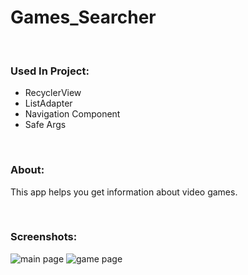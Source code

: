 # Games_Searcher

<br/>

### Used In Project:
- RecyclerView
- ListAdapter
- Navigation Component
- Safe Args

<br/>

### About:
This app helps you get information about video games.

<br/>

### Screenshots:
![main page](https://user-images.githubusercontent.com/107555010/180645519-697ab704-5552-433f-b859-ea991fc1ccbc.png)
![game page](https://user-images.githubusercontent.com/107555010/180645520-0171a590-2494-4323-acaa-8e2906405997.png)
